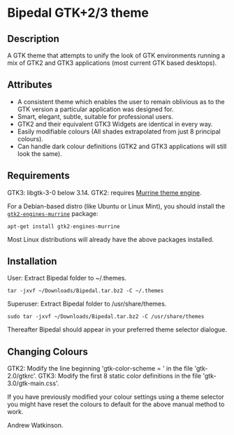 # Bipedal GTK+2/3 theme

## Description

A GTK theme that attempts to unify the look of GTK
environments running a mix of GTK2 and GTK3 applications (most
current GTK based desktops).

## Attributes

* A consistent theme which enables the user to remain oblivious as
  to the GTK version a particular application was designed for.
* Smart, elegant, subtle, suitable for professional users.
* GTK2 and their equivalent GTK3 Widgets are identical in every way.
* Easily modifiable colours (All shades extrapolated from just 8 
  principal colours).
* Can handle dark colour definitions (GTK2 and GTK3 applications will
  still look the same).

## Requirements

GTK3: libgtk-3-0 below 3.14.
GTK2: requires [Murrine theme engine][3].

[3]: http://gnome-look.org/content/show.php?content=42755

For a Debian-based distro (like Ubuntu or Linux Mint), you should
install the [`gtk2-engines-murrine`][4] package:

    apt-get install gtk2-engines-murrine

[4]: https://packages.debian.org/sid/gtk2-engines-murrine

Most Linux distributions will already have the above packages installed.

## Installation

User: Extract Bipedal folder to ~/.themes.

    tar -jxvf ~/Downloads/Bipedal.tar.bz2 -C ~/.themes

Superuser: Extract Bipedal folder to /usr/share/themes.

    sudo tar -jxvf ~/Downloads/Bipedal.tar.bz2 -C /usr/share/themes

Thereafter Bipedal should appear in your preferred theme selector dialogue.  

## Changing Colours

GTK2: Modify the line beginning 'gtk-color-scheme = ' in the file
'gtk-2.0/gtkrc'.
GTK3: Modify the first 8 static color definitions in the file
'gtk-3.0/gtk-main.css'.

If you have previously modified your colour settings using a theme
selector you might have reset the colours to default for the above
manual method to work.


Andrew Watkinson.
